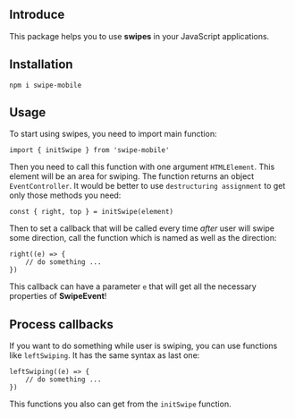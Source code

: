## Introduce

This package helps you to use **swipes** in your JavaScript applications.

## Installation

    npm i swipe-mobile

## Usage

To start using swipes, you need to import main function:

    import { initSwipe } from 'swipe-mobile'

Then you need to call this function with one argument `HTMLElement`. This element will be an area for swiping. The function returns an object `EventController`.
It would be better to use `destructuring assignment` to get only those methods you need:

    const { right, top } = initSwipe(element)

Then to set a callback that will be called every time *after* user will swipe some direction, call the function which is named as well as the direction:

    right((e) => {
        // do something ...
    })

This callback can have a parameter `e` that will get all the necessary properties of **SwipeEvent**! 

## Process callbacks

If you want to do something while user is swiping, you can use functions like `leftSwiping`. It has the same syntax as last one:

    leftSwiping((e) => {
        // do something ...
    })

This functions you also can get from the `initSwipe` function.